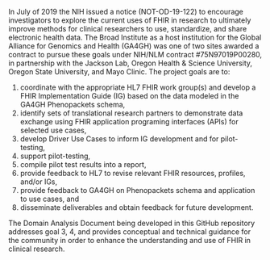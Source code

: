 In July of 2019 the NIH issued a notice (NOT-OD-19-122) to encourage investigators to explore the current uses of FHIR in research to ultimately improve methods for clinical researchers to use, standardize, and share electronic health data. The Broad Institute as a host institution for the Global Alliance for Genomics and Health (GA4GH) was one of two sites awarded a contract to pursue these goals under NIH/NLM contract #75N97019P00280, in partnership with the Jackson Lab, Oregon Health & Science University, Oregon State University, and Mayo Clinic. The project goals are to:

1. coordinate with the appropriate HL7 FHIR work group(s) and develop a FHIR Implementation Guide (IG) based on the data modeled in the GA4GH Phenopackets schema,
1. identify sets of translational research partners to demonstrate data exchange using FHIR application programing interfaces (APIs) for selected use cases,
1. develop Driver Use Cases to inform IG development and for pilot-testing,
1. support pilot-testing,
1. compile pilot test results into a report,
1. provide feedback to HL7 to revise relevant FHIR resources, profiles, and/or IGs,
1. provide feedback to GA4GH on Phenopackets schema and application to use cases, and
1. disseminate deliverables and obtain feedback for future development.

The Domain Analysis Document being developed in this GitHub repository addresses goal 3, 4, and provides conceptual and technical guidance for the community in order to enhance the understanding and use of FHIR in clinical research.

